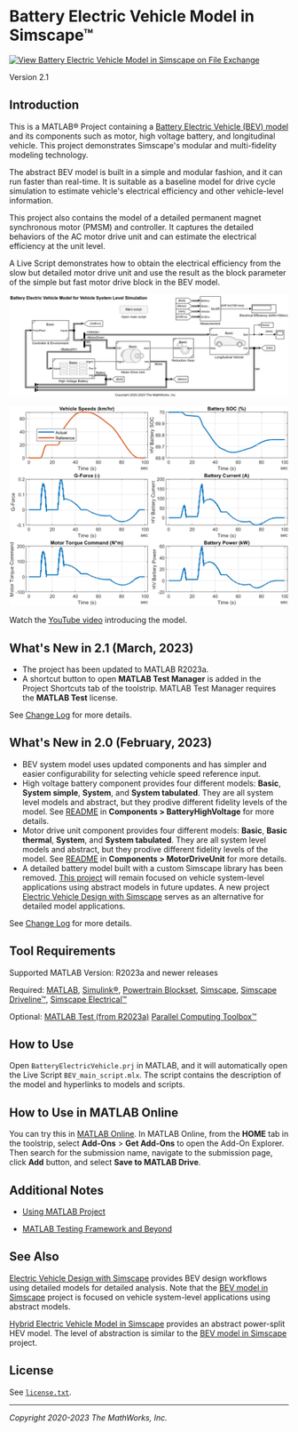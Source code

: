 # Battery Electric Vehicle Model in Simscape&trade;

[![View Battery Electric Vehicle Model in Simscape on File Exchange](https://www.mathworks.com/matlabcentral/images/matlab-file-exchange.svg)](https://www.mathworks.com/matlabcentral/fileexchange/82250-battery-electric-vehicle-model-in-simscape)

Version 2.1

## Introduction

This is a MATLAB&reg; Project containing
a [Battery Electric Vehicle (BEV) model](BEV/README.md) and
its components such as
motor, high voltage battery, and longitudinal vehicle.
This project demonstrates Simscape's modular and
multi-fidelity modeling technology.

The abstract BEV model is built in a simple and modular fashion,
and it can run faster than real-time.
It is suitable as a baseline model for drive cycle simulation
to estimate vehicle's electrical efficiency and
other vehicle-level information.

This project also contains the model of a detailed
permanent magnet synchronous motor (PMSM) and controller.
It captures the detailed behaviors of the AC motor drive unit
and can estimate the electrical efficiency at the unit level.

A Live Script demonstrates how to obtain the electrical efficiency
from the slow but detailed motor drive unit and use the result
as the block parameter of the simple but fast motor drive block
in the BEV model.

<img src="BEV/Utility/Images/BEV_system_model_screenshot.png"
 alt="Screenshot of the battery electric vehicle model"
 width="700">

<img src="BEV/results/BEV_SimulationResultPlot.png"
 alt="Screenshot of the simulation result plots"
 width="700">

Watch the [YouTube video][url_yt] introducing the model.

[url_yt]:https://www.youtube.com/watch?v=i07MNXZc42c

## What's New in 2.1 (March, 2023)

- The project has been updated to MATLAB R2023a.
- A shortcut button to open **MATLAB Test Manager**
  is added in the Project Shortcuts tab of the toolstrip.
  MATLAB Test Manager requires the **MATLAB Test** license.

See [Change Log](ChangeLog.md) for more details.

## What's New in 2.0 (February, 2023)

- BEV system model uses updated components and
  has simpler and easier configurability
  for selecting vehicle speed reference input.
- High voltage battery component provides
  four different models:
  **Basic**, **System simple**, **System**, and **System tabulated**.
  They are all system level models and abstract,
  but they prodive different fidelity levels of the model.
  See [README](./Components/BatteryHighVoltage/README.md) in
  **Components > BatteryHighVoltage** for more details.
- Motor drive unit component provides
  four different models:
  **Basic**, **Basic thermal**, **System**, and **System tabulated**.
  They are all system level models and abstract,
  but they prodive different fidelity levels of the model.
  See [README](./Components/MotorDriveUnit/README.md) in
  **Components > MotorDriveUnit** for more details.
- A detailed battery model built with a custom Simscape library
  has been removed.
  [This project][url-bev] will remain focused
  on vehicle system-level applications using abstract models
  in future updates.
  A new project [Electric Vehicle Design with Simscape][url-bev-design]
  serves as an alternative for detailed model applications.

See [Change Log](ChangeLog.md) for more details.

## Tool Requirements

Supported MATLAB Version:
R2023a and newer releases

Required:
[MATLAB](https://www.mathworks.com/products/matlab.html),
[Simulink&reg;](https://www.mathworks.com/products/simulink.html),
[Powertrain Blockset](https://www.mathworks.com/products/powertrain.html),
[Simscape](https://www.mathworks.com/products/simscape.html),
[Simscape Driveline&trade;](https://www.mathworks.com/products/simscape-driveline.html),
[Simscape Electrical&trade;](https://www.mathworks.com/products/simscape-electrical.html)

Optional:
[MATLAB Test (from R2023a)](https://www.mathworks.com/products/matlab-test.html)
[Parallel Computing Toolbox&trade;](https://www.mathworks.com/products/parallel-computing.html)

## How to Use

Open `BatteryElectricVehicle.prj` in MATLAB, and
it will automatically open the Live Script `BEV_main_script.mlx`.
The script contains the description of the model and
hyperlinks to models and scripts.

## How to Use in MATLAB Online

You can try this in [MATLAB Online][url_online].
In MATLAB Online, from the **HOME** tab in the toolstrip,
select **Add-Ons** &gt; **Get Add-Ons**
to open the Add-On Explorer.
Then search for the submission name,
navigate to the submission page,
click **Add** button, and select **Save to MATLAB Drive**.

[url_online]: https://www.mathworks.com/products/matlab-online.html

## Additional Notes

- [Using MATLAB Project](docs/Using-MATLAB-Project.md)

- [MATLAB Testing Framework and Beyond](docs/MATLAB-Testing-Framework.md)

## See Also

[Electric Vehicle Design with Simscape][url-bev-design]
provides BEV design workflows using detailed models
for detailed analysis.
Note that the [BEV model in Simscape][url-bev] project is focused on
vehicle system-level applications using abstract models.

[Hybrid Electric Vehicle Model in Simscape][url-hev-powersplit]
provides an abstract power-split HEV model.
The level of abstraction is similar to
the [BEV model in Simscape][url-bev] project.

[url-bev]: https://www.mathworks.com/matlabcentral/fileexchange/82250
[url-bev-design]: https://www.mathworks.com/matlabcentral/fileexchange/124795
[url-hev-powersplit]: https://www.mathworks.com/matlabcentral/fileexchange/92820

## License

See [`license.txt`](license.txt).

<hr>

_Copyright 2020-2023 The MathWorks, Inc._
